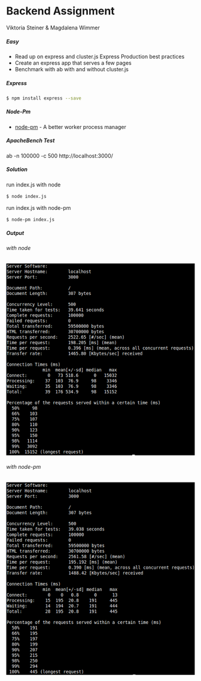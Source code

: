 # Backend Assignment
Viktoria Steiner & Magdalena Wimmer

##### Easy
- Read up on express and cluster.js Express Production best practices
- Create an express app that serves a few pages
- Benchmark with ab with and without cluster.js

##### Express
```sh
$ npm install express --save
```

##### Node-Pm
- [node-pm] - A better worker process manager


##### ApacheBench Test
ab -n 100000 -c 500 http://localhost:3000/

##### Solution
run index.js with node
```sh
$ node index.js
```
run index.js with node-pm
```sh
$ node-pm index.js
```

##### Output
###### with node
![with-node](https://github.com/magdawi/ss4-backend1/blob/master/images/ab-test-with-node.png)

###### with node-pm
![with-node-pm](https://github.com/magdawi/ss4-backend1/blob/master/images/ab-test-with-node-pm.png)


[node-pm]: <https://www.npmjs.com/package/node-pm>
